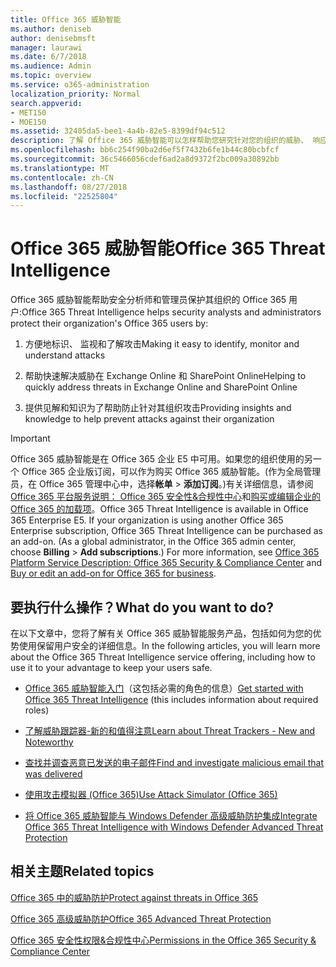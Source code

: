 ```yaml
---
title: Office 365 威胁智能
ms.author: deniseb
author: denisebmsft
manager: laurawi
ms.date: 6/7/2018
ms.audience: Admin
ms.topic: overview
ms.service: o365-administration
localization_priority: Normal
search.appverid:
- MET150
- MOE150
ms.assetid: 32405da5-bee1-4a4b-82e5-8399df94c512
description: 了解 Office 365 威胁智能可以怎样帮助您研究针对您的组织的威胁、 响应恶意软件和网络钓鱼，代表您检测到 Office 365 其他攻击和搜索威胁指标。威胁智能内置于 Office 365 E5 为安全性和遵从性的系统产品。
ms.openlocfilehash: bb6c254f90ba2d6ef5f7432b6fe1b44c80bcbfcf
ms.sourcegitcommit: 36c5466056cdef6ad2a8d9372f2bc009a30892bb
ms.translationtype: MT
ms.contentlocale: zh-CN
ms.lasthandoff: 08/27/2018
ms.locfileid: "22525804"
---
```

# <a name="office-365-threat-intelligence"></a><span data-ttu-id="6ea29-104">Office 365 威胁智能</span><span class="sxs-lookup"><span data-stu-id="6ea29-104">Office 365 Threat Intelligence</span></span>

<span data-ttu-id="6ea29-105">Office 365 威胁智能帮助安全分析师和管理员保护其组织的 Office 365 用户:</span><span class="sxs-lookup"><span data-stu-id="6ea29-105">Office 365 Threat Intelligence helps security analysts and administrators protect their organization's Office 365 users by:</span></span>
  
1. <span data-ttu-id="6ea29-106">方便地标识、 监视和了解攻击</span><span class="sxs-lookup"><span data-stu-id="6ea29-106">Making it easy to identify, monitor and understand attacks</span></span>
    
2. <span data-ttu-id="6ea29-107">帮助快速解决威胁在 Exchange Online 和 SharePoint Online</span><span class="sxs-lookup"><span data-stu-id="6ea29-107">Helping to quickly address threats in Exchange Online and SharePoint Online</span></span>
    
3. <span data-ttu-id="6ea29-108">提供见解和知识为了帮助防止针对其组织攻击</span><span class="sxs-lookup"><span data-stu-id="6ea29-108">Providing insights and knowledge to help prevent attacks against their organization</span></span>
    
> [!IMPORTANT]
> <span data-ttu-id="6ea29-p102">Office 365 威胁智能是在 Office 365 企业 E5 中可用。如果您的组织使用的另一个 Office 365 企业版订阅，可以作为购买 Office 365 威胁智能。(作为全局管理员，在 Office 365 管理中心中，选择**帐单** \> **添加订阅**。)有关详细信息，请参阅[Office 365 平台服务说明： Office 365 安全性&amp;合规性中心](https://technet.microsoft.com/en-us/library/dn933793.aspx)和[购买或编辑企业的 Office 365 的加载项](https://support.office.com/article/4e7b57d6-b93b-457d-aecd-0ea58bff07a6)。</span><span class="sxs-lookup"><span data-stu-id="6ea29-p102">Office 365 Threat Intelligence is available in Office 365 Enterprise E5. If your organization is using another Office 365 Enterprise subscription, Office 365 Threat Intelligence can be purchased as an add-on. (As a global administrator, in the Office 365 admin center, choose **Billing** \> **Add subscriptions**.) For more information, see [Office 365 Platform Service Description: Office 365 Security &amp; Compliance Center](https://technet.microsoft.com/en-us/library/dn933793.aspx) and [Buy or edit an add-on for Office 365 for business](https://support.office.com/article/4e7b57d6-b93b-457d-aecd-0ea58bff07a6).</span></span> 
  
## <a name="what-do-you-want-to-do"></a><span data-ttu-id="6ea29-112">要执行什么操作？</span><span class="sxs-lookup"><span data-stu-id="6ea29-112">What do you want to do?</span></span>

<span data-ttu-id="6ea29-113">在以下文章中，您将了解有关 Office 365 威胁智能服务产品，包括如何为您的优势使用保留用户安全的详细信息。</span><span class="sxs-lookup"><span data-stu-id="6ea29-113">In the following articles, you will learn more about the Office 365 Threat Intelligence service offering, including how to use it to your advantage to keep your users safe.</span></span>
  
- <span data-ttu-id="6ea29-114">[Office 365 威胁智能入门](get-started-with-ti.md)（这包括必需的角色的信息）</span><span class="sxs-lookup"><span data-stu-id="6ea29-114">[Get started with Office 365 Threat Intelligence](get-started-with-ti.md) (this includes information about required roles)</span></span> 
    
- [<span data-ttu-id="6ea29-115">了解威胁跟踪器-新的和值得注意</span><span class="sxs-lookup"><span data-stu-id="6ea29-115">Learn about Threat Trackers - New and Noteworthy</span></span>](threat-trackers.md)
    
- [<span data-ttu-id="6ea29-116">查找并调查恶意已发送的电子邮件</span><span class="sxs-lookup"><span data-stu-id="6ea29-116">Find and investigate malicious email that was delivered</span></span>](investigate-malicious-email-that-was-delivered.md)
    
- [<span data-ttu-id="6ea29-117">使用攻击模拟器 (Office 365)</span><span class="sxs-lookup"><span data-stu-id="6ea29-117">Use Attack Simulator (Office 365)</span></span>](attack-simulator.md)
    
- [<span data-ttu-id="6ea29-118">将 Office 365 威胁智能与 Windows Defender 高级威胁防护集成</span><span class="sxs-lookup"><span data-stu-id="6ea29-118">Integrate Office 365 Threat Intelligence with Windows Defender Advanced Threat Protection</span></span>](integrate-office-365-ti-with-wdatp.md)
    
## <a name="related-topics"></a><span data-ttu-id="6ea29-119">相关主题</span><span class="sxs-lookup"><span data-stu-id="6ea29-119">Related topics</span></span>

[<span data-ttu-id="6ea29-120">Office 365 中的威胁防护</span><span class="sxs-lookup"><span data-stu-id="6ea29-120">Protect against threats in Office 365</span></span>](protect-against-threats.md)
  
[<span data-ttu-id="6ea29-121">Office 365 高级威胁防护</span><span class="sxs-lookup"><span data-stu-id="6ea29-121">Office 365 Advanced Threat Protection</span></span>](office-365-atp.md)
  
[<span data-ttu-id="6ea29-122">Office 365 安全性权限&amp;合规性中心</span><span class="sxs-lookup"><span data-stu-id="6ea29-122">Permissions in the Office 365 Security &amp; Compliance Center</span></span>](permissions-in-the-security-and-compliance-center.md)
  


